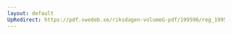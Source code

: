 ```yaml
---
layout: default
UpRedirect: https://pdf.swedeb.se/riksdagen-volumeG-pdf/199596/reg_199596/reg_199596_0073.pdf
---
```

